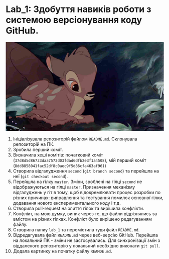 # Lab_1: Здобуття навиків роботи з системою версіонування коду GitHub.

<p align="center">
	<img src="./bambi.jpg">
</p>

1. Ініціалізувала репозиторій файлом `README.md`. Склонувала репозиторій на ПК. 
2. Зробила перший коміт.
3. Визначила хеші комітів: початковий коміт (`37d8d5d86733daa7572d03fdad6dfb2e3f1a4508`), мій перший коміт (`8dd8858041fac52df8c0aec9f5d86cfa463af961`)
4. Створила відгалудження `second` (`git branch second`) та перейшла на неї (`git checkout second`).
5. Перейшла на гілку `master`. Зміни, зроблені на гілці `second` не відображуються на гілці `master`. Призначення механізму відгалуджень у гіт в тому, щоб відокремлювати процес розробки по різних причинах: виправлення та тестування помилок основної гілки, додавання нового експериментального коду і т.д. 
6. Створила pull-request на злиття гілок та вирішила конфлікти.
7. Конфлікт, на мою думку, виник через те, що файли відрізнялись за вмістом на різних гілках. Конфлікт було вирішено редагуванням файлу.
8. Створила папку `lab_1` та перемістила туди файл `README.md`.
9. Відредагувала файл `README.md` через веб-версію GitHub. Перейшла на локальний ПК - зміни не застосувались. Для синхронізації змін з віддаленого репозиторію у локальний необхідно виконати `git pull`.
10. Додала картинку на початку файлу `REAMDE.md`.